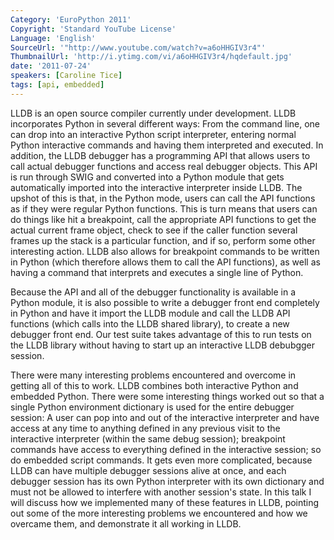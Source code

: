 ```yaml
---
Category: 'EuroPython 2011'
Copyright: 'Standard YouTube License'
Language: 'English'
SourceUrl: '"http://www.youtube.com/watch?v=a6oHHGIV3r4"'
ThumbnailUrl: 'http://i.ytimg.com/vi/a6oHHGIV3r4/hqdefault.jpg'
date: '2011-07-24'
speakers: [Caroline Tice]
tags: [api, embedded]
---
```

LLDB is an open source compiler currently under development. LLDB incorporates
Python in several different ways: From the command line, one can drop into an
interactive Python script interpreter, entering normal Python interactive
commands and having them interpreted and executed. In addition, the LLDB
debugger has a programming API that allows users to call actual debugger
functions and access real debugger objects. This API is run through SWIG and
converted into a Python module that gets automatically imported into the
interactive interpreter inside LLDB. The upshot of this is that, in the Python
mode, users can call the API functions as if they were regular Python
functions. This is turn means that users can do things like hit a breakpoint,
call the appropriate API functions to get the actual current frame object,
check to see if the caller function several frames up the stack is a
particular function, and if so, perform some other interesting action. LLDB
also allows for breakpoint commands to be written in Python (which therefore
allows them to call the API functions), as well as having a command that
interprets and executes a single line of Python.

Because the API and all of the debugger functionality is available in a Python
module, it is also possible to write a debugger front end completely in Python
and have it import the LLDB module and call the LLDB API functions (which
calls into the LLDB shared library), to create a new debugger front end. Our
test suite takes advantage of this to run tests on the LLDB library without
having to start up an interactive LLDB debubgger session.

There were many interesting problems encountered and overcome in getting all
of this to work. LLDB combines both interactive Python and embedded Python.
There were some interesting things worked out so that a single Python
environment dictionary is used for the entire debugger session: A user can pop
into and out of the interactive interpreter and have access at any time to
anything defined in any previous visit to the interactive interpreter (within
the same debug session); breakpoint commands have access to everything defined
in the interactive session; so do embedded script commands. It gets even more
complicated, because LLDB can have multiple debugger sessions alive at once,
and each debugger session has its own Python interpreter with its own
dictionary and must not be allowed to interfere with another session's state.
In this talk I will discuss how we implemented many of these features in LLDB,
pointing out some of the more interesting problems we encountered and how we
overcame them, and demonstrate it all working in LLDB.

